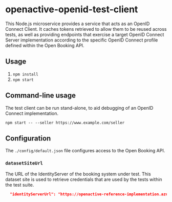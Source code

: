 ﻿# openactive-openid-test-client

This Node.js microservice provides a service that acts as an OpenID Connect Client. It caches tokens retrieved to allow them to be reused across tests, as well as providing endpoints that exercise a target OpenID Connect Server implementation according to the specific OpenID Connect profile defined within the Open Booking API.

## Usage
1. `npm install`
2. `npm start`

## Command-line usage
The test client can be run stand-alone, to aid debugging of an OpenID Connect implementation.

`npm start -- --seller https://www.example.com/seller`

## Configuration

The `./config/default.json` file configures access to the Open Booking API.

### `datasetSiteUrl`

The URL of the IdentityServer of the booking system under test. This dataset site is used to retrieve credentials that are used by the tests within the test suite.

```json
  "identityServerUrl": "https://openactive-reference-implementation.azurewebsites.net/",
```
